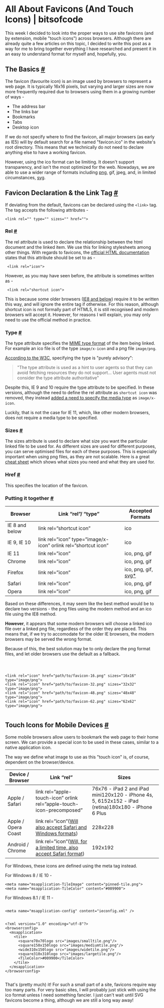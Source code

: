 # All About Favicons (And Touch Icons) | bitsofcode
This week I decided to look into the proper ways to use site favicons (and by extension, mobile "touch icons") across browsers. Although there are already quite a few articles on this topic, I decided to write this post as a way for me to bring together everything I have researched and present it in an easy to understand format for myself and, hopefully, you.

The Basics [#](#the-basics)
---------------------------

The favicon (favourite icon) is an image used by browsers to represent a web page. It is typically 16x16 pixels, but varying and larger sizes are now more frequently required due to browsers using them in a growing number of ways -

*   The address bar
*   The links bar
*   Bookmarks
*   Tabs
*   Desktop icon

If we do not specify where to find the favicon, all major browsers (as early as IE5) will by default search for a file named "favicon.ico" in the website's root directory. This means that we technically do not need to declare anything else to have a working favicon.

However, using the ico format can be limiting. It doesn't support transparency, and isn't the most optimized for the web. Nowadays, we are able to use a wider range of formats including [png](https://caniuse.com/#feat=link-icon-png), gif, jpeg, and, in limited circumstances, [svg](https://caniuse.com/#feat=link-icon-svg).

Favicon Declaration & the Link Tag [#](#favicon-declaration-and-the-link-tag)
-----------------------------------------------------------------------------

If deviating from the default, favicons can be declared using the `<link>` tag. The tag accepts the following attributes -

```
<link rel="" type="" sizes="" href="">
```

### Rel [#](#rel)

The rel attribute is used to declare the relationship between the html document and the linked item. We use this for linking stylesheets among other things. With regards to favicons, the [official HTML documentation](https://www.w3.org/html/wg/drafts/html/master/semantics.html#rel-icon) states that this attribute should be set to as -

```
 <link rel="icon">
```

However, as you may have seen before, the attribute is sometimes written as -

```
 <link rel="shortcut icon">
```

This is because some older browsers ([IE8 and below](https://blogs.msdn.com/b/ieinternals/archive/2013/09/08/internet-explorer-favicons-png-link-rel-icon-caching.aspx)) require it to be written this way, and will ignore the entire tag if otherwise. For this reason, although shortcut icon is not formally part of HTML5, it is still recognised and modern browsers will accept it. However, for reasons I will explain, you may only need to use the official method in practice.

### Type [#](#type)

The type attribute specifies the [MIME type format](https://www.iana.org/assignments/media-types/media-types.xhtml#image) of the item being linked. For example an ico file is of the type `image/x-icon` and a png file `image/png`.

[According to the W3C](https://www.w3.org/html/wg/drafts/html/master/semantics.html#attr-link-type), specifying the type is "purely advisory":

> "The type attribute is used as a hint to user agents so that they can avoid fetching resources they do not support... User agents must not consider the type attribute authoritative"

Despite this, IE 9 and 10 require the type attribute to be specified. In these versions, although the need to define the rel attribute as `shortcut icon` was removed, they instead [added a need to specify the media type](https://blogs.msdn.com/b/ieinternals/archive/2011/02/11/ie9-release-candidate-minor-changes-list.aspx) as `image/x-icon`.

Luckily, that is not the case for IE 11, which, like other modern browsers, does not require a media type to be specified.

### Sizes [#](#sizes)

The sizes attribute is used to declare what size you want the particular linked file to be used for. As different sizes are used for different purposes, you can serve optimised files for each of these purposes. This is especially important when using png files, as they are not scalable. Here is a great [cheat sheet](https://github.com/audreyr/favicon-cheat-sheet) which shows what sizes you need and what they are used for.

### Href [#](#href)

This specifies the location of the favicon.

### Putting it together [#](#putting-it-together)

| Browser | Link “rel”/ “type” | Accepted Formats |
| --- | --- | --- |
| IE 8 and below | link rel=”shortcut icon” | ico |
| IE 9, IE 10 | link rel=”icon” type=”image/x-icon” orlink rel=”shortcut icon” | ico |
| IE 11 | link rel=”icon” | ico, png, gif |
| Chrome | link rel=”icon” | ico, png, gif |
| Firefox | link rel=”icon” | ico, png, gif, [svg*](https://caniuse.com/#feat=link-icon-svg) |
| Safari | link rel=”icon” | ico, png, gif |
| Opera | link rel=”icon” | ico, png, gif |

Based on these differences, it may seem like the best method would be to declare two versions - the png files using the modern method and an ico file using the IE8 method.

**However**, it appears that some modern browsers will choose a linked ico file over a linked png file, regardless of the order they are placed. This means that, if we try to accomodate for the older IE browsers, the modern browsers may be served the wrong format.

Because of this, the best solution may be to only declare the png format files, and let older browsers use the default as a fallback.

```


  
<link rel="icon" href="path/to/favicon-16.png" sizes="16x16" type="image/png">  
<link rel="icon" href="path/to/favicon-32.png" sizes="32x32" type="image/png">  
<link rel="icon" href="path/to/favicon-48.png" sizes="48x48" type="image/png">  
<link rel="icon" href="path/to/favicon-62.png" sizes="62x62" type="image/png">


```

Touch Icons for Mobile Devices [#](#touch-icons-for-mobile-devices)
-------------------------------------------------------------------

Some mobile browsers allow users to bookmark the web page to their home screen. We can provide a special icon to be used in these cases, similar to a native application icon.

The way we define what image to use as this "touch icon" is, of course, dependent on the browser/device.

| Device / Browser | Link “rel” | Sizes |
| --- | --- | --- |
| Apple / Safari | link rel=”apple-touch-icon” orlink rel=”apple-touch-icon-precomposed” | 76x76 - iPad 2 and iPad mini120x120 - iPhone 4s, 5, 6152x152 - iPad (retina)180x180 - iPhone 6 Plus |
| Apple / Opera Coast | link rel=”icon”([Will also accept Safari and Windows formats](https://dev.opera.com/articles/opera-coast/)) | 228x228 |
| Android / Chrome | link rel=”icon”([Will, for a limited time, also accept Safari format](https://developer.chrome.com/multidevice/android/installtohomescreen)) | 192x192 |

For Windows, these icons are defined using the meta tag instead.

For Windows 8 / IE 10 -

```
<meta name="msapplication-TileImage" content="pinned-tile.png">  
<meta name="msapplication-TileColor" content="#009900">
```

For Windows 8.1 / IE 11 -

```
  
<meta name="msapplication-config" content="ieconfig.xml" />

  
<?xml version="1.0" encoding="utf-8"?>  
<browserconfig>  
  <msapplication>  
    <tile>  
      <square70x70logo src="images/smalltile.png"/>  
      <square150x150logo src="images/mediumtile.png"/>  
      <wide310x150logo src="images/widetile.png"/>  
      <square310x310logo src="images/largetile.png"/>  
      <TileColor>#009900</TileColor>  
    </tile>  
  </msapplication>  
</browserconfig>


```

That's (pretty much) it! For such a small part of a site, favicons require way too many parts. For very basic sites, I will probably just stick with using the ico format unless I need something fancier. I just can't wait until SVG favicons become a thing, although we are still a long way away!